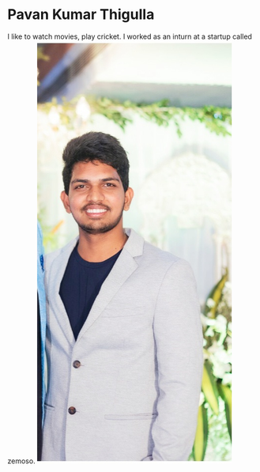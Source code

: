 # Pavan Kumar Thigulla
I like to watch movies, play cricket. I worked as an inturn at a startup called zemoso.
![MY PIC](https://github.com/pavankthigulla/assignment2-thigulla/blob/main/image.jpeg)
